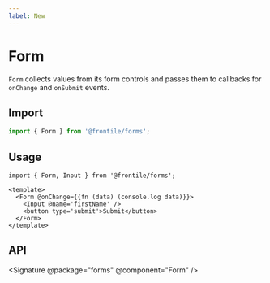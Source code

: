 ```yaml
---
label: New
---
```

# Form

`Form` collects values from its form controls and passes them to callbacks for
`onChange` and `onSubmit` events.

## Import 

```js
import { Form } from '@frontile/forms';
```

## Usage

```gts preview
import { Form, Input } from '@frontile/forms';

<template>
  <Form @onChange={{fn (data) (console.log data)}}>
    <Input @name='firstName' />
    <button type='submit'>Submit</button>
  </Form>
</template>
```

## API

<Signature @package="forms" @component="Form" />
